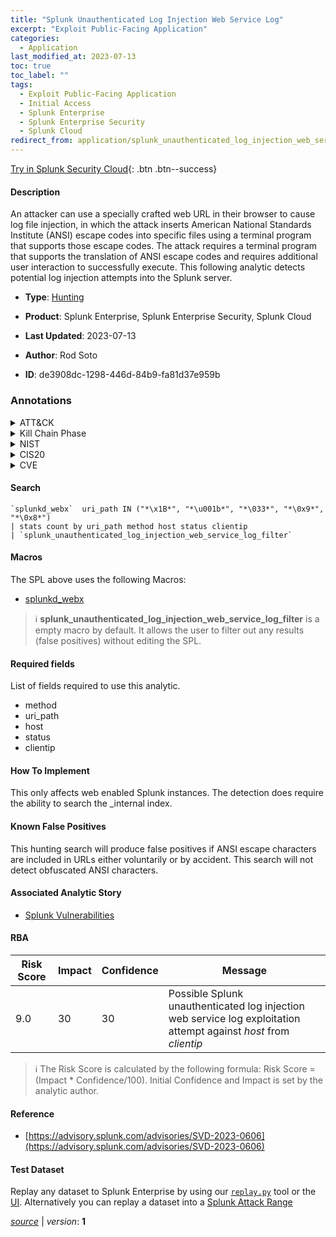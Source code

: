 ```yaml
---
title: "Splunk Unauthenticated Log Injection Web Service Log"
excerpt: "Exploit Public-Facing Application"
categories:
  - Application
last_modified_at: 2023-07-13
toc: true
toc_label: ""
tags:
  - Exploit Public-Facing Application
  - Initial Access
  - Splunk Enterprise
  - Splunk Enterprise Security
  - Splunk Cloud
redirect_from: application/splunk_unauthenticated_log_injection_web_service_log/
---
```




[Try in Splunk Security Cloud](https://www.splunk.com/en_us/cyber-security.html){: .btn .btn--success}

#### Description

An attacker can use a specially crafted web URL in their browser to cause log file injection, in which the attack inserts American National Standards Institute (ANSI) escape codes into specific files using a terminal program that supports those escape codes. The attack requires a terminal program that supports the translation of ANSI escape codes and requires additional user interaction to successfully execute. This following analytic detects potential log injection attempts into the Splunk server.

- **Type**: [Hunting](https://github.com/splunk/security_content/wiki/Detection-Analytic-Types)
- **Product**: Splunk Enterprise, Splunk Enterprise Security, Splunk Cloud

- **Last Updated**: 2023-07-13
- **Author**: Rod Soto
- **ID**: de3908dc-1298-446d-84b9-fa81d37e959b

### Annotations
<details>
  <summary>ATT&CK</summary>

<div markdown="1">

#### [ATT&CK](https://attack.mitre.org/)

| ID          | Technique   | Tactic         |
| ----------- | ----------- |--------------- |
| [T1190](https://attack.mitre.org/techniques/T1190/) | Exploit Public-Facing Application | Initial Access |

</div>
</details>


<details>
  <summary>Kill Chain Phase</summary>

<div markdown="1">

* Delivery


</div>
</details>


<details>
  <summary>NIST</summary>

<div markdown="1">

* DE.AE



</div>
</details>

<details>
  <summary>CIS20</summary>

<div markdown="1">

* CIS 10



</div>
</details>

<details>
  <summary>CVE</summary>

<div markdown="1">


</div>
</details>


#### Search

```
`splunkd_webx`  uri_path IN ("*\x1B*", "*\u001b*", "*\033*", "*\0x9*", "*\0x8*") 
| stats count by uri_path method host status clientip 
| `splunk_unauthenticated_log_injection_web_service_log_filter`
```

#### Macros
The SPL above uses the following Macros:
* [splunkd_webx](https://github.com/splunk/security_content/blob/develop/macros/splunkd_webx.yml)

> :information_source:
> **splunk_unauthenticated_log_injection_web_service_log_filter** is a empty macro by default. It allows the user to filter out any results (false positives) without editing the SPL.



#### Required fields
List of fields required to use this analytic.
* method
* uri_path
* host
* status
* clientip



#### How To Implement
This only affects web enabled Splunk instances. The detection does require the ability to search the _internal index.
#### Known False Positives
This hunting search will produce false positives if ANSI escape characters are included in URLs either voluntarily or by accident. This search will not detect obfuscated ANSI characters.

#### Associated Analytic Story
* [Splunk Vulnerabilities](/stories/splunk_vulnerabilities)




#### RBA

| Risk Score  | Impact      | Confidence   | Message      |
| ----------- | ----------- |--------------|--------------|
| 9.0 | 30 | 30 | Possible Splunk unauthenticated log injection web service log exploitation attempt against $host$ from $clientip$ |


> :information_source:
> The Risk Score is calculated by the following formula: Risk Score = (Impact * Confidence/100). Initial Confidence and Impact is set by the analytic author.


#### Reference

* [https://advisory.splunk.com/advisories/SVD-2023-0606](https://advisory.splunk.com/advisories/SVD-2023-0606)



#### Test Dataset
Replay any dataset to Splunk Enterprise by using our [`replay.py`](https://github.com/splunk/attack_data#using-replaypy) tool or the [UI](https://github.com/splunk/attack_data#using-ui).
Alternatively you can replay a dataset into a [Splunk Attack Range](https://github.com/splunk/attack_range#replay-dumps-into-attack-range-splunk-server)




[*source*](https://github.com/splunk/security_content/tree/develop/detections/application/splunk_unauthenticated_log_injection_web_service_log.yml) \| *version*: **1**